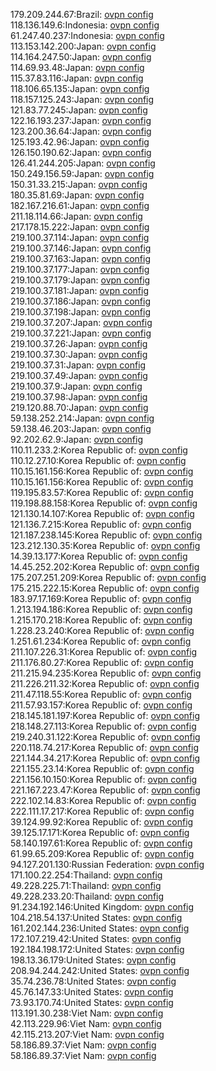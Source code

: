 179.209.244.67:Brazil: [ovpn config](vpn/179_209_244_67.ovpn)  
118.136.149.6:Indonesia: [ovpn config](vpn/118_136_149_6.ovpn)  
61.247.40.237:Indonesia: [ovpn config](vpn/61_247_40_237.ovpn)  
113.153.142.200:Japan: [ovpn config](vpn/113_153_142_200.ovpn)  
114.164.247.50:Japan: [ovpn config](vpn/114_164_247_50.ovpn)  
114.69.93.48:Japan: [ovpn config](vpn/114_69_93_48.ovpn)  
115.37.83.116:Japan: [ovpn config](vpn/115_37_83_116.ovpn)  
118.106.65.135:Japan: [ovpn config](vpn/118_106_65_135.ovpn)  
118.157.125.243:Japan: [ovpn config](vpn/118_157_125_243.ovpn)  
121.83.77.245:Japan: [ovpn config](vpn/121_83_77_245.ovpn)  
122.16.193.237:Japan: [ovpn config](vpn/122_16_193_237.ovpn)  
123.200.36.64:Japan: [ovpn config](vpn/123_200_36_64.ovpn)  
125.193.42.96:Japan: [ovpn config](vpn/125_193_42_96.ovpn)  
126.150.190.62:Japan: [ovpn config](vpn/126_150_190_62.ovpn)  
126.41.244.205:Japan: [ovpn config](vpn/126_41_244_205.ovpn)  
150.249.156.59:Japan: [ovpn config](vpn/150_249_156_59.ovpn)  
150.31.33.215:Japan: [ovpn config](vpn/150_31_33_215.ovpn)  
180.35.81.69:Japan: [ovpn config](vpn/180_35_81_69.ovpn)  
182.167.216.61:Japan: [ovpn config](vpn/182_167_216_61.ovpn)  
211.18.114.66:Japan: [ovpn config](vpn/211_18_114_66.ovpn)  
217.178.15.222:Japan: [ovpn config](vpn/217_178_15_222.ovpn)  
219.100.37.114:Japan: [ovpn config](vpn/219_100_37_114.ovpn)  
219.100.37.146:Japan: [ovpn config](vpn/219_100_37_146.ovpn)  
219.100.37.163:Japan: [ovpn config](vpn/219_100_37_163.ovpn)  
219.100.37.177:Japan: [ovpn config](vpn/219_100_37_177.ovpn)  
219.100.37.179:Japan: [ovpn config](vpn/219_100_37_179.ovpn)  
219.100.37.181:Japan: [ovpn config](vpn/219_100_37_181.ovpn)  
219.100.37.186:Japan: [ovpn config](vpn/219_100_37_186.ovpn)  
219.100.37.198:Japan: [ovpn config](vpn/219_100_37_198.ovpn)  
219.100.37.207:Japan: [ovpn config](vpn/219_100_37_207.ovpn)  
219.100.37.221:Japan: [ovpn config](vpn/219_100_37_221.ovpn)  
219.100.37.26:Japan: [ovpn config](vpn/219_100_37_26.ovpn)  
219.100.37.30:Japan: [ovpn config](vpn/219_100_37_30.ovpn)  
219.100.37.31:Japan: [ovpn config](vpn/219_100_37_31.ovpn)  
219.100.37.49:Japan: [ovpn config](vpn/219_100_37_49.ovpn)  
219.100.37.9:Japan: [ovpn config](vpn/219_100_37_9.ovpn)  
219.100.37.98:Japan: [ovpn config](vpn/219_100_37_98.ovpn)  
219.120.88.70:Japan: [ovpn config](vpn/219_120_88_70.ovpn)  
59.138.252.214:Japan: [ovpn config](vpn/59_138_252_214.ovpn)  
59.138.46.203:Japan: [ovpn config](vpn/59_138_46_203.ovpn)  
92.202.62.9:Japan: [ovpn config](vpn/92_202_62_9.ovpn)  
110.11.233.2:Korea Republic of: [ovpn config](vpn/110_11_233_2.ovpn)  
110.12.27.10:Korea Republic of: [ovpn config](vpn/110_12_27_10.ovpn)  
110.15.161.156:Korea Republic of: [ovpn config](vpn/110_15_161_156.ovpn)  
110.15.161.156:Korea Republic of: [ovpn config](vpn/110_15_161_156.ovpn)  
119.195.83.57:Korea Republic of: [ovpn config](vpn/119_195_83_57.ovpn)  
119.198.88.158:Korea Republic of: [ovpn config](vpn/119_198_88_158.ovpn)  
121.130.14.107:Korea Republic of: [ovpn config](vpn/121_130_14_107.ovpn)  
121.136.7.215:Korea Republic of: [ovpn config](vpn/121_136_7_215.ovpn)  
121.187.238.145:Korea Republic of: [ovpn config](vpn/121_187_238_145.ovpn)  
123.212.130.35:Korea Republic of: [ovpn config](vpn/123_212_130_35.ovpn)  
14.39.13.177:Korea Republic of: [ovpn config](vpn/14_39_13_177.ovpn)  
14.45.252.202:Korea Republic of: [ovpn config](vpn/14_45_252_202.ovpn)  
175.207.251.209:Korea Republic of: [ovpn config](vpn/175_207_251_209.ovpn)  
175.215.222.15:Korea Republic of: [ovpn config](vpn/175_215_222_15.ovpn)  
183.97.17.169:Korea Republic of: [ovpn config](vpn/183_97_17_169.ovpn)  
1.213.194.186:Korea Republic of: [ovpn config](vpn/1_213_194_186.ovpn)  
1.215.170.218:Korea Republic of: [ovpn config](vpn/1_215_170_218.ovpn)  
1.228.23.240:Korea Republic of: [ovpn config](vpn/1_228_23_240.ovpn)  
1.251.61.234:Korea Republic of: [ovpn config](vpn/1_251_61_234.ovpn)  
211.107.226.31:Korea Republic of: [ovpn config](vpn/211_107_226_31.ovpn)  
211.176.80.27:Korea Republic of: [ovpn config](vpn/211_176_80_27.ovpn)  
211.215.94.235:Korea Republic of: [ovpn config](vpn/211_215_94_235.ovpn)  
211.226.211.32:Korea Republic of: [ovpn config](vpn/211_226_211_32.ovpn)  
211.47.118.55:Korea Republic of: [ovpn config](vpn/211_47_118_55.ovpn)  
211.57.93.157:Korea Republic of: [ovpn config](vpn/211_57_93_157.ovpn)  
218.145.181.197:Korea Republic of: [ovpn config](vpn/218_145_181_197.ovpn)  
218.148.27.113:Korea Republic of: [ovpn config](vpn/218_148_27_113.ovpn)  
219.240.31.122:Korea Republic of: [ovpn config](vpn/219_240_31_122.ovpn)  
220.118.74.217:Korea Republic of: [ovpn config](vpn/220_118_74_217.ovpn)  
221.144.34.217:Korea Republic of: [ovpn config](vpn/221_144_34_217.ovpn)  
221.155.23.14:Korea Republic of: [ovpn config](vpn/221_155_23_14.ovpn)  
221.156.10.150:Korea Republic of: [ovpn config](vpn/221_156_10_150.ovpn)  
221.167.223.47:Korea Republic of: [ovpn config](vpn/221_167_223_47.ovpn)  
222.102.14.83:Korea Republic of: [ovpn config](vpn/222_102_14_83.ovpn)  
222.111.17.217:Korea Republic of: [ovpn config](vpn/222_111_17_217.ovpn)  
39.124.99.92:Korea Republic of: [ovpn config](vpn/39_124_99_92.ovpn)  
39.125.17.171:Korea Republic of: [ovpn config](vpn/39_125_17_171.ovpn)  
58.140.197.61:Korea Republic of: [ovpn config](vpn/58_140_197_61.ovpn)  
61.99.65.209:Korea Republic of: [ovpn config](vpn/61_99_65_209.ovpn)  
94.127.201.130:Russian Federation: [ovpn config](vpn/94_127_201_130.ovpn)  
171.100.22.254:Thailand: [ovpn config](vpn/171_100_22_254.ovpn)  
49.228.225.71:Thailand: [ovpn config](vpn/49_228_225_71.ovpn)  
49.228.233.20:Thailand: [ovpn config](vpn/49_228_233_20.ovpn)  
91.234.192.146:United Kingdom: [ovpn config](vpn/91_234_192_146.ovpn)  
104.218.54.137:United States: [ovpn config](vpn/104_218_54_137.ovpn)  
161.202.144.236:United States: [ovpn config](vpn/161_202_144_236.ovpn)  
172.107.219.42:United States: [ovpn config](vpn/172_107_219_42.ovpn)  
192.184.198.172:United States: [ovpn config](vpn/192_184_198_172.ovpn)  
198.13.36.179:United States: [ovpn config](vpn/198_13_36_179.ovpn)  
208.94.244.242:United States: [ovpn config](vpn/208_94_244_242.ovpn)  
35.74.236.78:United States: [ovpn config](vpn/35_74_236_78.ovpn)  
45.76.147.33:United States: [ovpn config](vpn/45_76_147_33.ovpn)  
73.93.170.74:United States: [ovpn config](vpn/73_93_170_74.ovpn)  
113.191.30.238:Viet Nam: [ovpn config](vpn/113_191_30_238.ovpn)  
42.113.229.96:Viet Nam: [ovpn config](vpn/42_113_229_96.ovpn)  
42.115.213.207:Viet Nam: [ovpn config](vpn/42_115_213_207.ovpn)  
58.186.89.37:Viet Nam: [ovpn config](vpn/58_186_89_37.ovpn)  
58.186.89.37:Viet Nam: [ovpn config](vpn/58_186_89_37.ovpn)  
